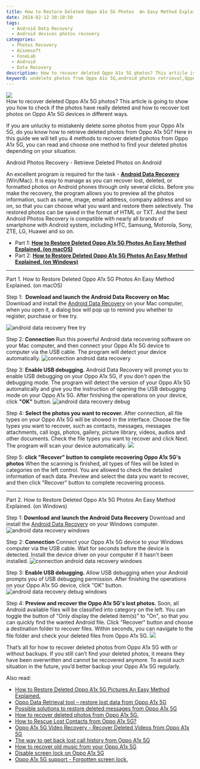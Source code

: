 ```yaml
---
title: How to Restore Deleted Oppo A1x 5G Photos  An Easy Method Explained.
date: 2024-02-12 10:10:50
tags: 
  - Android Data Recovery
  - Android devices photos recovery
categories: 
  - Photos Recovery
  - Aiseesoft
  - FoneLab
  - Android
  - Data Recovery
description: How to recover deleted Oppo A1x 5G photos? This article is going to show you how to check if the photos have really deleted and how to recover lost photos on Oppo A1x 5G devices in different ways.
keyword: undelete photos from Oppo A1x 5G,android photos retrieval,Oppo A1x 5G photos recovery,unerase photos,retrieve wiped photos Oppo A1x 5G,recover lost photos from Oppo A1x 5G,Oppo A1x 5G issues with photos deleted,Oppo A1x 5G photos disappeared,lost all photos in Oppo A1x 5G again,extract photos from water damaged phone Oppo A1x 5G,Oppo A1x 5G photos recovery software,recover photos from Oppo A1x 5G
---
```


<img src="https://img0mobiles.techidaily.com/images/best-assets/devices/oppo/oppo-a1x-5g/2.jpg" class="atpl-imgstyle"  />

<div class="atpl-content atpl-for-fonelab-android recover-photos">

<div class="atpl-post-description-part-1">
How to recover deleted Oppo A1x 5G photos? This article is going to show you how to check if the photos have really deleted and how to recover lost photos on Oppo A1x 5G devices in different ways.
</div>



<div class="atpl-post-description-part-2">
<div class="tpl-content-sub-paragraph-content">
  <p>
If you are unlucky to mistakenly delete some photos from your Oppo A1x 5G, do you know how to retrieve deleted photos from Oppo A1x 5G? Here in this guide we will tell you 4 methods to recover deleted photos from Oppo A1x 5G, you can read and choose one method to find your deleted photos depending on your situation.
  </p>
</div>
</div>

<div class="atpl-post-description-part-3">
<div class="tpl-content-sub-paragraph-title">
  Android Photos Recovery - Retrieve Deleted Photos on Android
</div>
<div class="tpl-content-sub-paragraph-content">
  <p>
    An excellent program is required for the task - <a href="https://tools.techidaily.com/aiseesoft-android-data-recovery/" target="_blank" rel="noopener"><strong>Android Data Recovery</strong></a> (Win/Mac). It is easy to manage as you can recover lost, deleted, or formatted photos on Android phones through only several clicks. Before you make the recovery, the program allows you to preview all the photos information, such as name, image, email address, company address and so on, so that you can choose what you want and restore them selectively. The restored photos can be saved in the format of HTML or TXT. And the best Android Photos Recovery is compatible with nearly all brands of smartphone with Android system, including HTC, Samsung, Motorola, Sony, ZTE, LG, Huawei and so on.
  </p>
</div>

</div>

<ul>
  <li>Part 1: <strong><a href="#p1"> How to Restore Deleted Oppo A1x 5G Photos  An Easy Method Explained.  (on macOS)</a></strong></li>
  <li>Part 2: <strong><a href="#p2"> How to Restore Deleted Oppo A1x 5G Photos  An Easy Method Explained.  (on Windows)</a></strong></li>
</ul>




<!-- Part 1 -->
<a id="p1" name="p1" ></a><hr>

<div>
  <span class="atpl-step-part-style">Part 1. How to Restore Deleted Oppo A1x 5G Photos  An Easy Method Explained. (on macOS)</span>
</div>  

<span class="atpl-stepstyle-a"><span>Step 1: </span></span> <strong>Download and launch the Android Data Recovery on Mac</strong>
Download and install the <a href="https://tools.techidaily.com/aiseesoft-android-data-recovery/" target="_blank" rel="noopener">Android Data Recovery</a> on your Mac computer, when you open it, a dialog box will pop up to remind you whether to register, purchase or free try.

<img src="https://tools.techidaily.com/images/apps/aiseesoft/android-data-recovery/mac-free-try.png" class="atpl-imgstyle" alt="android data recovery free try" />

<span class="atpl-stepstyle-a"><span>Step 2: </span></span> <strong>Connection</strong>
Run this powerful Android data recovering software on your Mac computer, and then connect your Oppo A1x 5G device to computer via the USB cable. The program will detect your device automatically.
<img src="https://tools.techidaily.com/images/apps/aiseesoft/android-data-recovery/mac-connection-interface.jpg" class="atpl-imgstyle" alt="connection android data recovery" />

<span class="atpl-stepstyle-a"><span>Step 3: </span></span> <strong>Enable USB debugging.</strong>
Android Data Recovery will prompt you to enable USB debugging on your Oppo A1x 5G, if you don't open the debugging mode. The program will detect the version of your Oppo A1x 5G automatically and give you the instruction of opening the USB debugging mode on your Oppo A1x 5G. After finishing the operations on your device, click <strong>"OK"</strong> button.
<img src="https://tools.techidaily.com/images/apps/aiseesoft/android-data-recovery/mac-android-usb-debug.jpg"  class="atpl-imgstyle" alt="android data recovery debug" />

<span class="atpl-stepstyle-a"><span>Step 4: </span></span> <strong>Select the photos you want to recover.</strong>
After connection, all file types on your Oppo A1x 5G will be showed in the interface. Choose the file types you want to recover, such as contacts, messages, messages attachments, call logs, photos, gallery, picture library, videos, audios and other documents. Check the file types you want to recover and click Next. The program will scan your device automatically.
<img src="https://tools.techidaily.com/images/apps/aiseesoft/android-data-recovery/mac-choose-type-photos.jpg" class="atpl-imgstyle"  />

<span class="atpl-stepstyle-a"><span>Step 5: </span></span> <strong>click "Recover" button to  complete recovering Oppo A1x 5G's photos</strong>
When the scanning is finished, all types of files will be listed in categories on the left control. You are allowed to check the detailed information of each data. Preview and select the data you want to recover, and then click "Recover" button to complete recovering process.


<a id="p2" name="p2"></a><hr>

<!-- Part 2 -->
<div>
  <span class="atpl-step-part-style">Part 2. How to Restore Deleted Oppo A1x 5G Photos  An Easy Method Explained. (on Windows)</span>
</div>

<span class="atpl-stepstyle-a"><span>Step 1: </span></span> <strong>Download and launch the Android Data Recovery</strong>
Download and install the <a href="https://tools.techidaily.com/aiseesoft-android-data-recovery/" target="_blank" rel="noopener">Android Data Recovery</a> on your Windows computer.
<img src="https://tools.techidaily.com/images/apps/aiseesoft/android-data-recovery/win-start-interface.png"  class="atpl-imgstyle" alt="android data recovery windows" />

<span class="atpl-stepstyle-a"><span>Step 2: </span></span> <strong>Connection</strong>
Connect your Oppo A1x 5G device to your Windows computer via the USB cable. Wait for seconds before the device is detected. Install the device driver on your computer if it hasn't been installed.
<img src="https://tools.techidaily.com/images/apps/aiseesoft/android-data-recovery/win-connection-interface.png" class="atpl-imgstyle" alt="connection android data recovery windows" />

<span class="atpl-stepstyle-a"><span>Step 3: </span></span> <strong>Enable USB debugging.</strong>
Allow USB debugging when your Android prompts you of USB debugging permission. After finishing the operations on your Oppo A1x 5G device, click "OK" button.
<img src="https://tools.techidaily.com/images/apps/aiseesoft/android-data-recovery/win-android-usb-debug.png" class="atpl-imgstyle" alt="android data recovery debug windows" />

<span class="atpl-stepstyle-a"><span>Step 4: </span></span> <strong>Preview and recover the Oppo A1x 5G's lost photos.</strong>
Soon, all Android available files will be classified into category on the left. You can toggle the button of "Only display the deleted item(s)" to "On", so that you can quickly find the wanted Android file. Click "Recover" button and choose a destination folder to recover files. Within seconds, you can navigate to the file folder and check your deleted files from Oppo A1x 5G.
<img src="https://tools.techidaily.com/images/apps/aiseesoft/android-data-recovery/win-recover-photos.png" class="atpl-imgstyle"  />

<div class="atpl-post-description-part-4">
<div class="tpl-content-sub-paragraph-normal">
    <p>
        That’s all for how to recover deleted photos from Oppo A1x 5G with or without backups. If you still can’t find your deleted photos, it means they have been overwritten and cannot be recovered anymore. To avoid such situation in the future, you’d better backup your Oppo A1x 5G regularly.
    </p>
</div>
</div>

<ins class="adsbygoogle"
     style="display:block"
     data-ad-client="ca-pub-7571918770474297"
     data-ad-slot="8358498916"
     data-ad-format="auto"
     data-full-width-responsive="true"></ins>

<span class="atpl-alsoreadstyle">Also read:</span>
<div><ul>
<li><a href="/how-to-restore-deleted-oppo-a1x-5g-pictures-an-easy-method-explained-by-fonelab-android-recover-pictures/" target="_blank" rel="noopener"><u>How to Restore Deleted Oppo A1x 5G Pictures  An Easy Method Explained.</u></a></li>
<li><a href="/oppo-data-retrieval-tool-restore-lost-data-from-oppo-a1x-5g-by-fonelab-android-recover-data/" target="_blank" rel="noopener"><u>Oppo Data Retrieval tool – restore lost data from Oppo A1x 5G</u></a></li>
<li><a href="/possible-solutions-to-restore-deleted-messages-from-oppo-a1x-5g-by-fonelab-android-recover-messages/" target="_blank" rel="noopener"><u>Possible solutions to restore deleted messages from Oppo A1x 5G</u></a></li>
<li><a href="/how-to-recover-deleted-photos-from-oppo-a1x-5g-by-fonelab-android-recover-photos/" target="_blank" rel="noopener"><u>How to recover deleted photos from Oppo A1x 5G.</u></a></li>
<li><a href="/how-to-rescue-lost-contacts-from-oppo-a1x-5g-by-fonelab-android-recover-contacts/" target="_blank" rel="noopener"><u>How to Rescue Lost Contacts from Oppo A1x 5G?</u></a></li>
<li><a href="/oppo-a1x-5g-video-recovery-recover-deleted-videos-from-oppo-a1x-5g-by-fonelab-android-recover-video/" target="_blank" rel="noopener"><u>Oppo A1x 5G Video Recovery - Recover Deleted Videos from Oppo A1x 5G</u></a></li>
<li><a href="/the-way-to-get-back-lost-call-history-from-oppo-a1x-5g-by-fonelab-android-recover-call-logs/" target="_blank" rel="noopener"><u>The way to get back lost call history from Oppo A1x 5G</u></a></li>
<li><a href="/how-to-recover-old-music-from-your-oppo-a1x-5g-by-fonelab-android-recover-music/" target="_blank" rel="noopener"><u>How to recover old music from your Oppo A1x 5G</u></a></li>
<li><a href="/disable-screen-lock-on-oppo-a1x-5g-by-drfone-android-unlock-android-unlock/" target="_blank" rel="noopener"><u>Disable screen lock on Oppo A1x 5G</u></a></li>
<li><a href="/oppo-a1x-5g-support-forgotten-screen-lock-by-drfone-android-unlock-android-unlock/" target="_blank" rel="noopener"><u>Oppo A1x 5G support - Forgotten screen lock.</u></a></li>
</ul></div>

</div>
